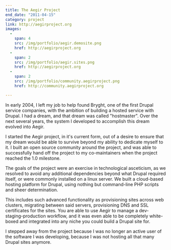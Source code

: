 ```yaml
---
title: The Aegir Project
end_date: "2011-04-15"
category: project
link: http://aegirproject.org
images:
  - 
    span: 4 
    src: /img/portfolio/aegir.demosite.png
    href: http://aegirproject.org
  - 
    span: 2
    src: /img/portfolio/aegir.sites.png
    href: http://aegirproject.org
  - 
    span: 2
    src: /img/portfolio/community.aegirproject.png
    href: http://community.aegirproject.org

---
```

In early 2004, I left my job to help found Bryght, one of the first Drupal service companies, with the ambition of building a hosted service with Drupal. I had a dream, and that dream was called "hostmaster". Over the next several years, the system I developed to accomplish this dream evolved into Aegir.

I started the Aegir project, in it's current form, out of a desire to ensure that my dream would be able to survive beyond my ability to dedicate myself to it. I built an open source community around the project, and was able to successfully hand off the project to my co-maintainers when the project reached the 1.0 milestone.

The goals of the project were an exercise in technological asceticism, as we resolved to avoid any additional dependencies beyond what Drupal required itself, or were commonly installed on a linux server. We built a cloud-based hosting platform for Drupal, using nothing but command-line PHP scripts and sheer determination.

This includes such advanced functionality as provisioning sites across web clusters, migrating between said servers, provisioning DNS and SSL certificates for the sites. You are able to use Aegir to manage a dev-staging-production workflow, and it was even able to be completely white-boxed and integrated into any niche you could build a Drupal site for.

I stepped away from the project because I was no longer an active user of the software I was developing, because I was not hosting all that many Drupal sites anymore.

